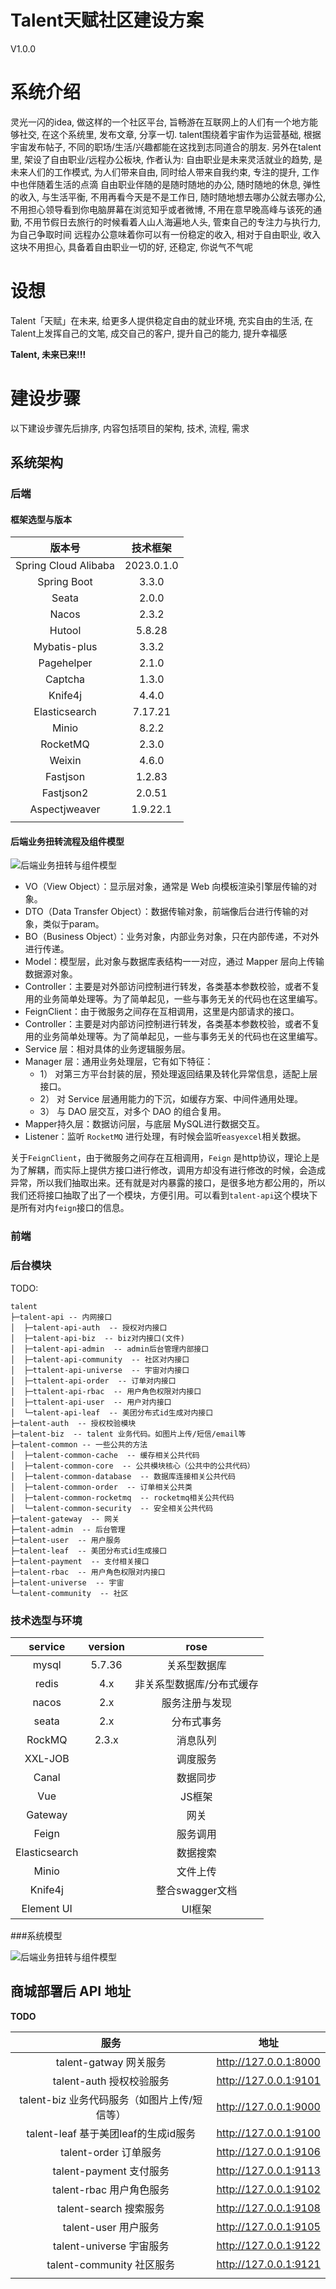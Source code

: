 # Talent天赋社区建设方案

V1.0.0

# 系统介绍
灵光一闪的idea, 做这样的一个社区平台, 旨畅游在互联网上的人们有一个地方能够社交, 在这个系统里, 发布文章, 分享一切. talent围绕着宇宙作为运营基础, 根据宇宙发布帖子, 不同的职场/生活/兴趣都能在这找到志同道合的朋友. 另外在talent里, 架设了自由职业/远程办公板块, 作者认为: 自由职业是未来灵活就业的趋势, 是未来人们的工作模式, 为人们带来自由, 同时给人带来自我约束, 专注的提升, 工作中也伴随着生活的点滴
自由职业伴随的是随时随地的办公, 随时随地的休息, 弹性的收入, 与生活平衡, 不用再看今天是不是工作日, 随时随地想去哪办公就去哪办公, 不用担心领导看到你电脑屏幕在浏览知乎或者微博, 不用在意早晚高峰与该死的通勤, 不用节假日去旅行的时候看着人山人海遍地人头, 管束自己的专注力与执行力, 为自己争取时间
远程办公意味着你可以有一份稳定的收入, 相对于自由职业, 收入这块不用担心, 具备着自由职业一切的好, 还稳定, 你说气不气呢



# 设想
Talent「天赋」在未来, 给更多人提供稳定自由的就业环境, 充实自由的生活, 在Talent上发挥自己的文笔, 成交自己的客户, 提升自己的能力, 提升幸福感

**Talent, 未来已来!!!**


# 建设步骤

以下建设步骤先后排序, 内容包括项目的架构, 技术, 流程, 需求

## 系统架构

### 后端

#### 框架选型与版本

|         版本号          |       技术框架 |
|:--------------------:|:----------:|
| Spring Cloud Alibaba | 2023.0.1.0 |
|     Spring Boot      |      3.3.0 |
|        Seata              |     2.0.0       |
|           Nacos           |    2.3.2        |
|          Hutool            |   5.8.28         |
|            Mybatis-plus          |   3.3.2         |
|             Pagehelper         |      2.1.0      |
|           Captcha           |     1.3.0       |
|             Knife4j         |     4.4.0       |
|             Elasticsearch         |     7.17.21       |
|               Minio       |      8.2.2      |
|              RocketMQ        |    2.3.0        |
|              Weixin        |     4.6.0       |
|       Fastjson               |    1.2.83        |
|          Fastjson2            |    2.0.51        |
|          Aspectjweaver            |   1.9.22.1         |
|                      |            |


#### 后端业务扭转流程及组件模型

![后端业务扭转与组件模型](..%2Fimage%2FdesignDocumentImage%2Fmodel1.jpg)


- VO（View Object）：显示层对象，通常是 Web 向模板渲染引擎层传输的对象。
- DTO（Data Transfer Object）：数据传输对象，前端像后台进行传输的对象，类似于param。
- BO（Business Object）：业务对象，内部业务对象，只在内部传递，不对外进行传递。
- Model：模型层，此对象与数据库表结构一一对应，通过 Mapper 层向上传输数据源对象。
- Controller：主要是对外部访问控制进行转发，各类基本参数校验，或者不复用的业务简单处理等。为了简单起见，一些与事务无关的代码也在这里编写。
- FeignClient：由于微服务之间存在互相调用，这里是内部请求的接口。
- Controller：主要是对内部访问控制进行转发，各类基本参数校验，或者不复用的业务简单处理等。为了简单起见，一些与事务无关的代码也在这里编写。
- Service 层：相对具体的业务逻辑服务层。
- Manager 层：通用业务处理层，它有如下特征：
  - 1） 对第三方平台封装的层，预处理返回结果及转化异常信息，适配上层接口。
  - 2） 对 Service 层通用能力的下沉，如缓存方案、中间件通用处理。
  - 3） 与 DAO 层交互，对多个 DAO 的组合复用。
- Mapper持久层：数据访问层，与底层 MySQL进行数据交互。
- Listener：监听 `RocketMQ` 进行处理，有时候会监听`easyexcel`相关数据。

关于`FeignClient`，由于微服务之间存在互相调用，`Feign` 是http协议，理论上是为了解耦，而实际上提供方接口进行修改，调用方却没有进行修改的时候，会造成异常，所以我们抽取出来。还有就是对内暴露的接口，是很多地方都公用的，所以我们还将接口抽取了出了一个模块，方便引用。可以看到`talent-api`这个模块下是所有对内`feign`接口的信息。







### 前端

### 后台模块
TODO: 
```text
talent
├─talent-api -- 内网接口
│  ├─talent-api-auth  -- 授权对内接口
│  ├─talent-api-biz  -- biz对内接口(文件)
│  ├─talent-api-admin  -- admin后台管理内部接口
│  ├─talent-api-community  -- 社区对内接口
│  ├─ttalent-api-universe  -- 宇宙对内接口
│  ├─ttalent-api-order  -- 订单对内接口
│  ├─ttalent-api-rbac  -- 用户角色权限对内接口
│  ├─ttalent-api-user  -- 用户对内接口
│  └─talent-api-leaf  -- 美团分布式id生成对内接口
├─talent-auth  -- 授权校验模块
├─talent-biz  -- talent 业务代码。如图片上传/短信/email等
├─talent-common -- 一些公共的方法
│  ├─talent-common-cache  -- 缓存相关公共代码
│  ├─talent-common-core  -- 公共模块核心（公共中的公共代码）
│  ├─talent-common-database  -- 数据库连接相关公共代码
│  ├─talent-common-order  -- 订单相关公共类
│  ├─talent-common-rocketmq  -- rocketmq相关公共代码
│  └─talent-common-security  -- 安全相关公共代码
├─talent-gateway  -- 网关
├─talent-admin  -- 后台管理
├─talent-user  -- 用户服务
├─talent-leaf  -- 美团分布式id生成接口
├─talent-payment  -- 支付相关接口
├─talent-rbac  -- 用户角色权限对内接口
├─talent-universe  -- 宇宙
└─talent-community  -- 社区

```





### 技术选型与环境

|        service        |  version  | rose |
| :------------------: | :--------: |   :---:|
| mysql | 5.7.36 |关系型数据库|
| redis | 4.x | 非关系型数据库/分布式缓存 |
| nacos | 2.x | 服务注册与发现 |
| seata | 2.x | 分布式事务 |
| RockMQ | 2.3.x | 消息队列 |
| XXL-JOB |  | 调度服务 |
| Canal |  | 数据同步 |
| Vue |  | JS框架 |
| Gateway |  | 网关 |
| Feign |  | 服务调用 |
| Elasticsearch |  | 数据搜索 |
| Minio |  | 文件上传 |
| Knife4j |  | 整合swagger文档 |
| Element UI |  | UI框架 |



###系统模型

![后端业务扭转与组件模型](..%2Fimage%2FdesignDocumentImage%2Fmodel2.jpg)


## 商城部署后 API 地址
**TODO**

|              服务              |          地址           |
|:----------------------------:|:---------------------:|
|      talent-gatway 网关服务      | http://127.0.0.1:8000 |
|     talent-auth  授权校验服务      | http://127.0.0.1:9101 |
| talent-biz 业务代码服务（如图片上传/短信等） | http://127.0.0.1:9000 |
| talent-leaf 基于美团leaf的生成id服务  | http://127.0.0.1:9100 |
|      talent-order 订单服务       | http://127.0.0.1:9106 |
|     talent-payment 支付服务      | http://127.0.0.1:9113 |
|      talent-rbac 用户角色服务      | http://127.0.0.1:9102 |
|      talent-search 搜索服务      | http://127.0.0.1:9108 |
|       talent-user 用户服务       | http://127.0.0.1:9105 |
|      talent-universe 宇宙服务      | http://127.0.0.1:9122 |
|    talent-community 社区服务     | http://127.0.0.1:9121 |
|                              |                       |





